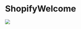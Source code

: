 # ShopifyWelcome
<img src="https://i.pcmag.com/imagery/reviews/050rKn2q3MpBjKwXSWAtfAn-7.fit_scale.size_1028x578.v_1569472481.jpg">
